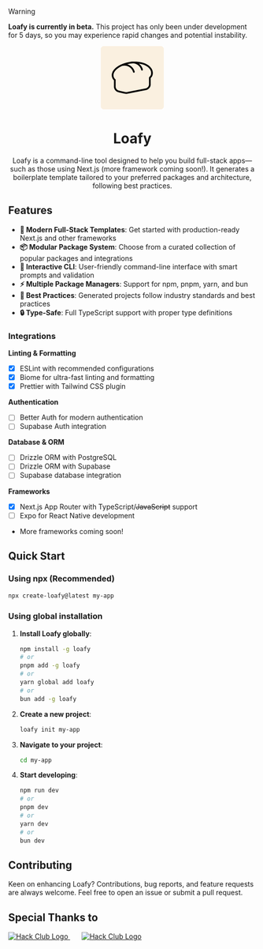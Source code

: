 > [!WARNING]
**Loafy is currently in beta.** This project has only been under development for 5 days, so you may experience rapid changes and potential instability.

<div align="middle">
  <picture>
    <img src=".github/assets/loafy.png" alt="Loafy Logo" height="128" width="128" />
  </picture>
</div>

<h1 align="center">Loafy</h1>

<p align="center">Loafy is a command-line tool designed to help you build full-stack apps—such as those using Next.js (more framework coming soon!). It generates a boilerplate template tailored to your preferred packages and architecture, following best practices.</p>

## Features

- **🚀 Modern Full-Stack Templates**: Get started with production-ready Next.js and other frameworks
- **📦 Modular Package System**: Choose from a curated collection of popular packages and integrations
- **🎯 Interactive CLI**: User-friendly command-line interface with smart prompts and validation
- **⚡ Multiple Package Managers**: Support for npm, pnpm, yarn, and bun
- **🎨 Best Practices**: Generated projects follow industry standards and best practices
- **🔒 Type-Safe**: Full TypeScript support with proper type definitions

### Integrations

**Linting & Formatting**
- [x] ESLint with recommended configurations
- [x] Biome for ultra-fast linting and formatting
- [x] Prettier with Tailwind CSS plugin

**Authentication**
- [ ] Better Auth for modern authentication
- [ ] Supabase Auth integration

**Database & ORM**
- [ ] Drizzle ORM with PostgreSQL
- [ ] Drizzle ORM with Supabase
- [ ] Supabase database integration

**Frameworks**
- [x] Next.js App Router with TypeScript/~~JavaScript~~ support
- [ ] Expo for React Native development
- More frameworks coming soon!

## Quick Start

### Using npx (Recommended)

```bash
npx create-loafy@latest my-app
```

### Using global installation

1. **Install Loafy globally**:
   ```bash
   npm install -g loafy
   # or
   pnpm add -g loafy
   # or  
   yarn global add loafy
   # or
   bun add -g loafy
   ```

2. **Create a new project**:
   ```bash
   loafy init my-app
   ```

3. **Navigate to your project**:
   ```bash
   cd my-app
   ```

4. **Start developing**:
   ```bash
   npm run dev
   # or
   pnpm dev
   # or
   yarn dev
   # or
   bun dev
   ```

## Contributing

Keen on enhancing Loafy? Contributions, bug reports, and feature requests are always welcome. Feel free to open an issue or submit a pull request.

## Special Thanks to

<div>
  <a href="https://siege.hackclub.com/?ref=432">
    <img src="https://siege.hackclub.com/assets/logo-55998110.webp" alt="Hack Club Logo" height="48"></img>
  </a>
  &nbsp;&nbsp;&nbsp;&nbsp;&nbsp;
  <a href="https://hackclub.com">
    <img src="https://assets.hackclub.com/flag-standalone.svg" alt="Hack Club Logo" height="48"></img>
  </a>
</div>